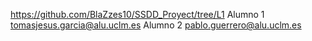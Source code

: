 https://github.com/BlaZzes10/SSDD_Proyect/tree/L1
Alumno 1 tomasjesus.garcia@alu.uclm.es
Alumno 2 pablo.guerrero@alu.uclm.es
